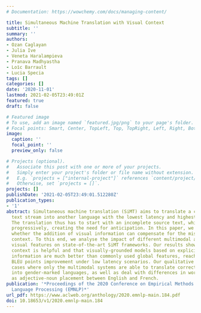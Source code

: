 ```yaml
---
# Documentation: https://wowchemy.com/docs/managing-content/

title: Simultaneous Machine Translation with Visual Context
subtitle: ''
summary: ''
authors:
- Ozan Caglayan
- Julia Ive
- Veneta Haralampieva
- Pranava Madhyastha
- Loı̈c Barrault
- Lucia Specia
tags: []
categories: []
date: '2020-11-01'
lastmod: 2021-02-05T23:49:01Z
featured: true
draft: false

# Featured image
# To use, add an image named `featured.jpg/png` to your page's folder.
# Focal points: Smart, Center, TopLeft, Top, TopRight, Left, Right, BottomLeft, Bottom, BottomRight.
image:
  caption: ''
  focal_point: ''
  preview_only: false

# Projects (optional).
#   Associate this post with one or more of your projects.
#   Simply enter your project's folder or file name without extension.
#   E.g. `projects = ["internal-project"]` references `content/project/deep-learning/index.md`.
#   Otherwise, set `projects = []`.
projects: []
publishDate: '2021-02-05T23:49:01.512280Z'
publication_types:
- '1'
abstract: Simultaneous machine translation (SiMT) aims to translate a continuous input
  text stream into another language with the lowest latency and highest quality possible.
  The translation thus has to start with an incomplete source text, which is read
  progressively, creating the need for anticipation. In this paper, we seek to understand
  whether the addition of visual information can compensate for the missing source
  context. To this end, we analyse the impact of different multimodal approaches and
  visual features on state-of-the-art SiMT frameworks. Our results show that visual
  context is helpful and that visually-grounded models based on explicit object region
  information are much better than commonly used global features, reaching up to 3
  BLEU points improvement under low latency scenarios. Our qualitative analysis illustrates
  cases where only the multimodal systems are able to translate correctly from English
  into gender-marked languages, as well as deal with differences in word order, such
  as adjective-noun placement between English and French.
publication: '*Proceedings of the 2020 Conference on Empirical Methods in Natural
  Language Processing (EMNLP)*'
url_pdf: https://www.aclweb.org/anthology/2020.emnlp-main.184.pdf
doi: 10.18653/v1/2020.emnlp-main.184
---
```

